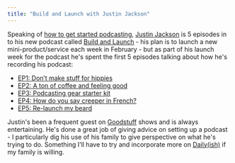```yaml
---
title: "Build and Launch with Justin Jackson"
---
```

<p>Speaking of <a href="https://chrisenns.com/2015/01/tools-gear-and-hardware-for-a-first-time-podcaster/">how to get started podcasting</a>, <a href="http://www.twitter.com/mijustin">Justin Jackson</a> is 5 episodes in to his new podcast called <a href="http://buildandlaunch.net">Build and Launch</a> - his plan is to launch a new mini-product/service each week in February - but as part of his launch week for the podcast he's spent the first 5 episodes talking about how he's recording his podcast:</p>
<ul>
<li><a href="http://buildandlaunch.net/1/">EP1: Don’t make stuff for hippies</a></li>
<li><a href="http://buildandlaunch.net/2/">EP2: A ton of coffee and feeling good</a></li>
<li><a href="http://buildandlaunch.net/3/">EP3: Podcasting gear starter kit</a></li>
<li><a href="http://buildandlaunch.net/4/">EP4: How do you say creeper in French?</a></li>
<li><a href="http://buildandlaunch.net/5/">EP5: Re-launch my beard</a></li>
</ul>
<p>Justin's been a frequent guest on <a href="http://goodstuff.fm">Goodstuff</a> shows and is always entertaining. He's done a great job of giving advice on setting up a podcast - I particularly dig his use of his family to give perspective on what he's trying to do. Something I'll have to try and incorporate more on <a href="http://goodstuff.fm/dailyish/">Daily(ish)</a> if my family is willing.</p>
